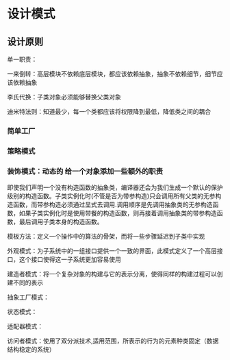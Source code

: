 # 设计模式

## 设计原则

单一职责：

一来倒转：高层模块不依赖底层模块，都应该依赖抽象，抽象不依赖细节，细节应该依赖抽象

李氏代换：子类对象必须能够替换父类对象

迪米特法则：知道最少，每一个类都应该将权限降到最低，降低类之间的耦合



### 简单工厂

### 策略模式

### 装饰模式：动态的 给一个对象添加一些额外的职责

即使我们声明一个没有构造函数的抽象类，编译器还会为我们生成一个默认的保护级别的构造函数。子类实例化时(不管是否为带参构造)只会调用所有父类的无参构造函数，而带参构造必须通过显式去调用.调用顺序是先调用抽象类的无参构造函数，如果子类实例化时是使用带餐的构造函数，则再接着调用抽象类的带参构造函数，最后调用子类本身的构造函数。

模板方法：定义一个操作中的算法的骨架，而将一些步骤延迟到子类中实现

外观模式：为子系统中的一组接口提供一个一致的界面，此模式定义了一个高层接口，这个接口使得这一子系统更加容易使用

建造者模式：将一个复杂对象的构建与它的表示分离，使得同样的构建过程可以创建不同的表示

抽象工厂模式：

状态模式：

适配器模式：

访问者模式：使用了双分派技术,适用范围，所表示的行为的元素种类固定（数据结构稳定的系统）






